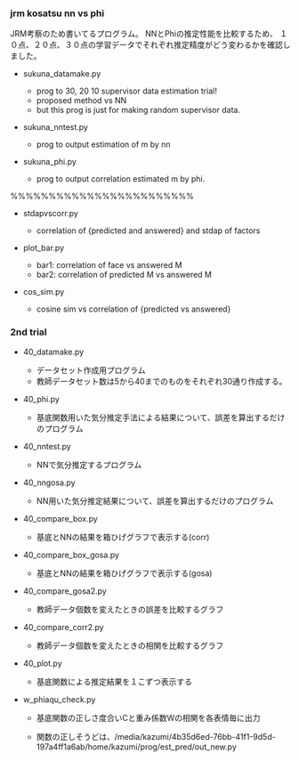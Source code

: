 ### jrm kosatsu nn vs phi
JRM考察のため書いてるプログラム。
NNとPhiの推定性能を比較するため、
１０点、２０点、３０点の学習データでそれぞれ推定精度がどう変わるかを確認しました。

- sukuna_datamake.py

  - prog to 30, 20 10 supervisor data estimation trial!
  - proposed method vs NN
  - but this prog is just for making random supervisor data.
 


- sukuna_nntest.py
  - prog to output estimation of m by nn
- sukuna_phi.py

  -  prog to output correlation estimated m by phi.


%%%%%%%%%%%%%%%%%%%%%%%%
- stdapvscorr.py

  - correlation of {predicted and answered} and stdap of factors

- plot_bar.py

  - bar1: correlation of face vs answered M
  - bar2: correlation of predicted M vs answered M

- cos_sim.py

  - cosine sim vs correlation of {predicted vs answered}

### 2nd trial
* 40_datamake.py
  - データセット作成用プログラム
  - 教師データセット数は5から40までのものをそれぞれ30通り作成する。

* 40_phi.py
  - 基底関数用いた気分推定手法による結果について、誤差を算出するだけのプログラム

* 40_nntest.py
  - NNで気分推定するプログラム

* 40_nngosa.py
  - NN用いた気分推定結果について、誤差を算出するだけのプログラム

* 40_compare_box.py
  - 基底とNNの結果を箱ひげグラフで表示する(corr)

* 40_compare_box_gosa.py
  - 基底とNNの結果を箱ひげグラフで表示する(gosa)

* 40_compare_gosa2.py
  - 教師データ個数を変えたときの誤差を比較するグラフ

* 40_compare_corr2.py
  - 教師データ個数を変えたときの相関を比較するグラフ







* 40_plot.py
  - 基底関数による推定結果を１こずつ表示する

* w_phiaqu_check.py
  - 基底関数の正しさ度合いCと重み係数Wの相関を各表情毎に出力

  - 関数の正しそうどは、/media/kazumi/4b35d6ed-76bb-41f1-9d5d-197a4ff1a6ab/home/kazumi/prog/est_pred/out_new.py

